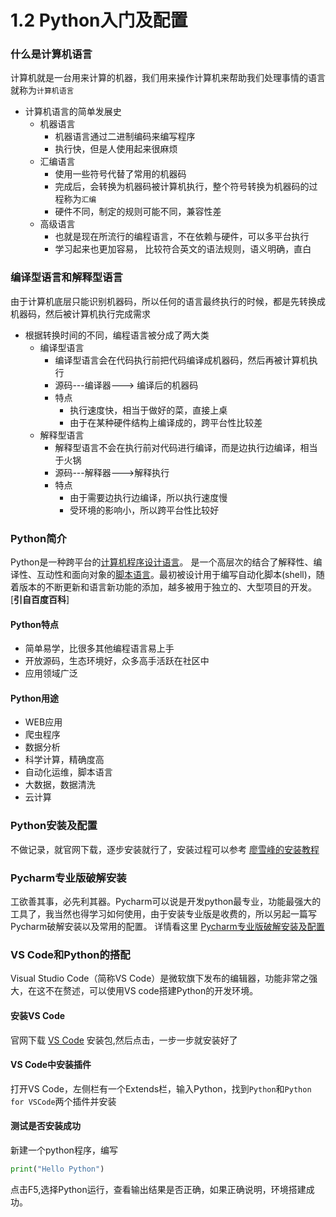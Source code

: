 # 1.2 Python入门及配置

### 什么是计算机语言

计算机就是一台用来计算的机器，我们用来操作计算机来帮助我们处理事情的语言就称为`计算机语言`
- 计算机语言的简单发展史
   - 机器语言
      - 机器语言通过二进制编码来编写程序
      - 执行快，但是人使用起来很麻烦
   - 汇编语言
      - 使用一些符号代替了常用的机器码
      - 完成后，会转换为机器码被计算机执行，整个符号转换为机器码的过程称为`汇编`
      - 硬件不同，制定的规则可能不同，兼容性差
   - 高级语言
      - 也就是现在所流行的编程语言，不在依赖与硬件，可以多平台执行
      - 学习起来也更加容易， 比较符合英文的语法规则，语义明确，直白

### 编译型语言和解释型语言

由于计算机底层只能识别机器码，所以任何的语言最终执行的时候，都是先转换成机器码，然后被计算机执行完成需求
- 根据转换时间的不同，编程语言被分成了两大类
   - 编译型语言
      - 编译型语言会在代码执行前把代码编译成机器码，然后再被计算机执行
      - 源码---编译器---> 编译后的机器码
      - 特点
         - 执行速度快，相当于做好的菜，直接上桌
         - 由于在某种硬件结构上编译成的，跨平台性比较差
   - 解释型语言
      - 解释型语言不会在执行前对代码进行编译，而是边执行边编译，相当于火锅
      - 源码---解释器--->解释执行
      - 特点
         - 由于需要边执行边编译，所以执行速度慢
         - 受环境的影响小，所以跨平台性比较好

### Python简介

Python是一种跨平台的[计算机程序设计语言](https://baike.baidu.com/item/%E8%AE%A1%E7%AE%97%E6%9C%BA%E7%A8%8B%E5%BA%8F%E8%AE%BE%E8%AE%A1%E8%AF%AD%E8%A8%80/7073760)。 是一个高层次的结合了解释性、编译性、互动性和面向对象的[脚本语言](https://baike.baidu.com/item/%E8%84%9A%E6%9C%AC%E8%AF%AD%E8%A8%80/1379708)。最初被设计用于编写自动化脚本(shell)，随着版本的不断更新和语言新功能的添加，越多被用于独立的、大型项目的开发。[**引自百度百科**]

#### Python特点
- 简单易学，比很多其他编程语言易上手
- 开放源码，生态环境好，众多高手活跃在社区中
- 应用领域广泛

#### Python用途
- WEB应用
- 爬虫程序
- 数据分析
- 科学计算，精确度高
- 自动化运维，脚本语言
- 大数据，数据清洗
- 云计算    
  
### Python安装及配置

不做记录，就官网下载，逐步安装就行了，安装过程可以参考 [廖雪峰的安装教程](https://www.liaoxuefeng.com/wiki/1016959663602400/1016959856222624)

### Pycharm专业版破解安装

工欲善其事，必先利其器。Pycharm可以说是开发python最专业，功能最强大的工具了，我当然也得学习如何使用，由于安装专业版是收费的，所以另起一篇写Pycharm破解安装以及常用的配置。 详情看这里 [Pycharm专业版破解安装及配置](https://blog.csdn.net/qq_34691713/article/details/106742529)

### VS Code和Python的搭配

Visual Studio Code（简称VS Code）是微软旗下发布的编辑器，功能非常之强大，在这不在赘述，可以使用VS code搭建Python的开发环境。

#### 安装VS Code

官网下载 [VS Code](https://code.visualstudio.com/) 安装包,然后点击，一步一步就安装好了

#### VS Code中安装插件
打开VS Code，左侧栏有一个Extends栏，输入Python，找到`Python`和`Python for VSCode`两个插件并安装
#### 测试是否安装成功
新建一个python程序，编写
```python
print("Hello Python")
```
点击F5,选择Python运行，查看输出结果是否正确，如果正确说明，环境搭建成功。
